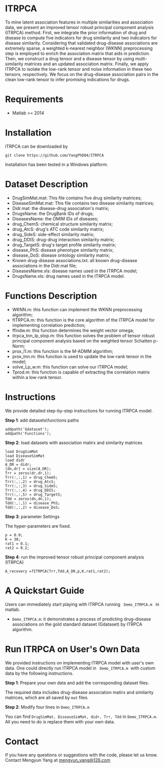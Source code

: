 # ITRPCA 
To mine latent association features in multiple similarities and association data, we present an improved tensor robust principal component analysis (ITRPCA) method. First, we integrate the prior information of drug and disease to compute five indicators for drug similarity and two indicators for disease similarity. Considering that validated drug-disease associations are extremely sparse, a weighted k-nearest neighbor (WKNN) preprocessing step is employed to enrich the association matrix that aids in prediction. Then, we construct a drug tensor and a disease tensor by using multi-similarity matrices and an updated association matrix. Finally, we apply ITRPCA to isolate the low-rank tensor and noise information in these two tensors, respectively. We focus on the drug-disease association pairs in the clean low-rank tensor to infer promising indications for drugs.

# Requirements
* Matlab >= 2014

# Installation
ITRPCA can be downloaded by
```
git clone https://github.com/YangPhD84/ITRPCA
```
Installation has been tested in a Windows platform.

# Dataset Description
* DrugSimMat.mat: This file contains five drug similarity matrices;
* DiseaseSimMat.mat: This file contains two disease similarity matrices;
* Didr.mat: the disease-drug association's matrix;
* DrugsName: the DrugBank IDs of drugs;
* DiseasesName: the OMIM IDs of diseases;
* drug_ChemS: chemical structure similarity matrix;
* drug_AtcS: drug's ATC code similarity matrix;
* drug_SideS: side-effect similarity matrix;
* drug_DDIS: drug-drug interaction similarity matrix;
* drug_TargetS: drug's target profile similarity matrix;
* disease_PhS: disease phenotype similarity matrix;
* disease_DoS: disease ontology similarity matrix;
* Known drug-disease associations.txt: all known drug-disease associations in the Didr.mat file;
* DiseasesName.xls: disease names used in the ITRPCA model;
* DrugsName.xls: drug names used in the ITRPCA model.

# Functions Description
* WKNN.m: this function can implement the WKNN preprocessing algorithm;
* fITRPCA.m: this function is the core algorithm of the ITRPCA model for implementing correlation prediction;
* ffindw.m: this function determines the weight vector omega;
* itrpca_tnn_lp_stop.m: this function solves the problem of tensor robust principal component analysis based on the weighted tensor Schatten p-Norm;
* prox_l1.m: this function is the M-ADMM algorithm;
* prox_tnn.m: this function is used to update the low-rank tensor in the model;
* solve_Lp_w.m: this function can solve our ITRPCA model;
* Tprod.m: this function is capable of extracting the correlation matrix within a low-rank tensor.

# Instructions
We provide detailed step-by-step instructions for running ITRPCA model.

**Step 1**: add datasets\functions paths
```
addpath('Gdataset');
addpath('Functions');
```
**Step 2**: load datasets with association matirx and similarity matrices

```
load DrugSimMat
load DiseaseSimMat
load didr
A_DR = didr;
[dn,dr] = size(A_DR);
Trr = zeros(dr,dr,1);
Trr(:,:,1) = drug_ChemS;
Trr(:,:,2) = drug_AtcS;
Trr(:,:,3) = drug_SideS;
Trr(:,:,4) = drug_DDIS;
Trr(:,:,5) = drug_TargetS;
Tdd = zeros(dn,dn,1);
Tdd(:,:,1) = disease_PhS;
Tdd(:,:,2) = disease_DoS;
```
**Step 3**: parameter Settings

The hyper-parameters are fixed.
```
p = 0.9; 
K = 30;
rat1 = 0.1;
rat2 = 0.2;
```
**Step 4**: run the improved tensor robust principal component analysis (ITRPCA)
```
A_recovery =fITRPCA(Trr,Tdd,A_DR,p,K,rat1,rat2);
```

# A Quickstart Guide
Users can immediately start playing with ITRPCA running ``` Demo_ITRPCA.m ``` in matlab.
* ```Demo_ITRPCA.m```: it demonstrates a process of predicting drug-disease associations on the gold standard dataset (Gdataset) by ITRPCA algorithm.

# Run ITRPCA on User's Own Data
We provided instructions on implementing ITRPCA model with user's own data. One could directly run ITRPCA model in ``` Demo_ITRPCA.m```  with custom data by the following instructions.

**Step 1**: Prepare your own data and add the corresponding dataset files.

The required data includes drug-disease association matirx and similarity matrices, which are all saved by ```mat``` files.

**Step 2**: Modify four lines in ```Demo_ITRPCA.m```

You can find ```DrugSimMat, DiseaseSimMat, didr, Trr, Tdd``` in ```Demo_ITRPCA.m```. All you need to do is replace them with your own data.

# Contact
If you have any questions or suggestions with the code, please let us know. Contact Mengyun Yang at mengyun_yang@126.com


